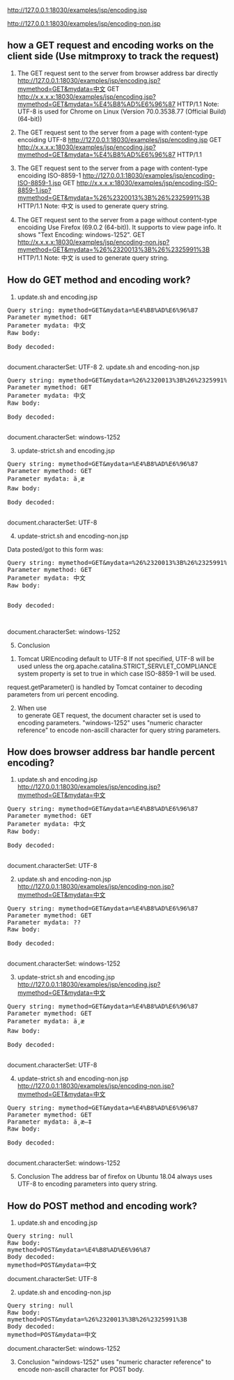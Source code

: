 http://127.0.0.1:18030/examples/jsp/encoding.jsp

http://127.0.0.1:18030/examples/jsp/encoding-non.jsp

## how a GET request and encoding works on the client side (Use mitmproxy to track the request)
1. The GET request sent to the server from browser address bar directly
http://127.0.0.1:18030/examples/jsp/encoding.jsp?mymethod=GET&mydata=中文
GET http://x.x.x.x:18030/examples/jsp/encoding.jsp?mymethod=GET&mydata=%E4%B8%AD%E6%96%87 HTTP/1.1
Note: UTF-8 is used for Chrome on Linux (Version 70.0.3538.77 (Official Build) (64-bit))

2. The GET request sent to the server from a page with content-type encoiding UTF-8
http://127.0.0.1:18030/examples/jsp/encoding.jsp
GET http://x.x.x.x:18030/examples/jsp/encoding.jsp?mymethod=GET&mydata=%E4%B8%AD%E6%96%87 HTTP/1.1

3. The GET request sent to the server from a page with content-type encoiding ISO-8859-1
http://127.0.0.1:18030/examples/jsp/encoding-ISO-8859-1.jsp
GET http://x.x.x.x:18030/examples/jsp/encoding-ISO-8859-1.jsp?mymethod=GET&mydata=%26%2320013%3B%26%2325991%3B HTTP/1.1
Note: &#20013;&#25991; is used to generate query string.

4. The GET request sent to the server from a page without content-type encoiding
Use Firefox (69.0.2 (64-bit)). It supports to view page info. It shows "Text Encoding: windows-1252".
GET http://x.x.x.x:18030/examples/jsp/encoding-non.jsp?mymethod=GET&mydata=%26%2320013%3B%26%2325991%3B HTTP/1.1
Note: &#20013;&#25991; is used to generate query string.

## How do GET method and encoding work?
1. update.sh and encoding.jsp
<pre>Query string: mymethod=GET&mydata=%E4%B8%AD%E6%96%87
Parameter mymethod: GET
Parameter mydata: 中文
Raw body:

Body decoded:

</pre>
document.characterSet: UTF-8
2. update.sh and encoding-non.jsp
<pre>Query string: mymethod=GET&mydata=%26%2320013%3B%26%2325991%3B
Parameter mymethod: GET
Parameter mydata: &#20013;&#25991;
Raw body:

Body decoded:

</pre>
document.characterSet: windows-1252

3. update-strict.sh and encoding.jsp
<pre>Query string: mymethod=GET&mydata=%E4%B8%AD%E6%96%87
Parameter mymethod: GET
Parameter mydata: ä¸­æ
Raw body:

Body decoded:

</pre>
document.characterSet: UTF-8

4. update-strict.sh and encoding-non.jsp
<p>Data posted/got to this form was:<pre>Query string: mymethod=GET&mydata=%26%2320013%3B%26%2325991%3B
Parameter mymethod: GET
Parameter mydata: &#20013;&#25991;
Raw body:

Body decoded:

</pre>
document.characterSet: windows-1252

5. Conclusion
1) Tomcat <Connector> URIEncoding default to UTF-8
If not specified, UTF-8 will be used unless the org.apache.catalina.STRICT_SERVLET_COMPLIANCE system property is set to true in which case ISO-8859-1 will be used.

request.getParameter() is handled by Tomcat container to decoding parameters from uri percent encoding.

2) When use <form> to generate GET request, the document character set is used to encoding parameters.
"windows-1252" uses "numeric character reference" to encode non-ascill character for query string parameters.

## How does browser address bar handle percent encoding?
1. update.sh and encoding.jsp
http://127.0.0.1:18030/examples/jsp/encoding.jsp?mymethod=GET&mydata=中文

<pre>Query string: mymethod=GET&mydata=%E4%B8%AD%E6%96%87
Parameter mymethod: GET
Parameter mydata: 中文
Raw body:

Body decoded:

</pre>
document.characterSet: UTF-8

2. update.sh and encoding-non.jsp
http://127.0.0.1:18030/examples/jsp/encoding-non.jsp?mymethod=GET&mydata=中文

<pre>Query string: mymethod=GET&mydata=%E4%B8%AD%E6%96%87
Parameter mymethod: GET
Parameter mydata: ??
Raw body:

Body decoded:

</pre>
document.characterSet: windows-1252

3. update-strict.sh and encoding.jsp
http://127.0.0.1:18030/examples/jsp/encoding.jsp?mymethod=GET&mydata=中文
<pre>Query string: mymethod=GET&mydata=%E4%B8%AD%E6%96%87
Parameter mymethod: GET
Parameter mydata: ä¸­æ
Raw body:

Body decoded:

</pre>
document.characterSet: UTF-8

4. update-strict.sh and encoding-non.jsp
http://127.0.0.1:18030/examples/jsp/encoding-non.jsp?mymethod=GET&mydata=中文
<pre>Query string: mymethod=GET&mydata=%E4%B8%AD%E6%96%87
Parameter mymethod: GET
Parameter mydata: ä¸­æ–‡
Raw body:

Body decoded:

</pre>
document.characterSet: windows-1252

5. Conclusion
The address bar of firefox on Ubuntu 18.04 always uses UTF-8 to encoding parameters into query string.

## How do POST method and encoding work?
1. update.sh and encoding.jsp
<pre>Query string: null
Raw body:
mymethod=POST&mydata=%E4%B8%AD%E6%96%87
Body decoded:
mymethod=POST&mydata=中文
</pre>
document.characterSet: UTF-8

2. update.sh and encoding-non.jsp
<pre>Query string: null
Raw body:
mymethod=POST&mydata=%26%2320013%3B%26%2325991%3B
Body decoded:
mymethod=POST&mydata=&#20013;&#25991;
</pre>
document.characterSet: windows-1252

3. Conclusion
"windows-1252" uses "numeric character reference" to encode non-ascill character for POST body.

